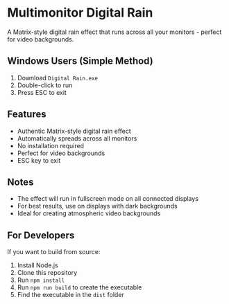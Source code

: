 # Multimonitor Digital Rain

A Matrix-style digital rain effect that runs across all your monitors - perfect for video backgrounds.

## Windows Users (Simple Method)
1. Download `Digital Rain.exe`
2. Double-click to run
3. Press ESC to exit

## Features

- Authentic Matrix-style digital rain effect
- Automatically spreads across all monitors
- No installation required
- Perfect for video backgrounds
- ESC key to exit

## Notes

- The effect will run in fullscreen mode on all connected displays
- For best results, use on displays with dark backgrounds
- Ideal for creating atmospheric video backgrounds

## For Developers

If you want to build from source:

1. Install Node.js
2. Clone this repository
3. Run `npm install`
4. Run `npm run build` to create the executable
5. Find the executable in the `dist` folder 